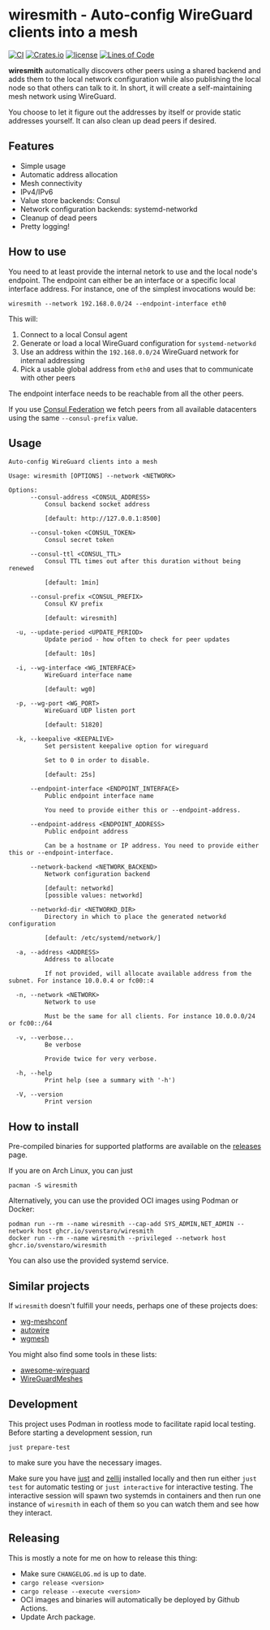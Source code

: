 # wiresmith - Auto-config WireGuard clients into a mesh
[![CI](https://github.com/svenstaro/wiresmith/actions/workflows/ci.yml/badge.svg)](https://github.com/svenstaro/wiresmith/actions)
[![Crates.io](https://img.shields.io/crates/v/wiresmith.svg)](https://crates.io/crates/wiresmith)
[![license](http://img.shields.io/badge/license-MIT-blue.svg)](https://github.com/svenstaro/wiresmith/blob/master/LICENSE)
[![Lines of Code](https://tokei.rs/b1/github/svenstaro/wiresmith)](https://github.com/svenstaro/wiresmith)

**wiresmith** automatically discovers other peers using a shared backend and adds them to the local
network configuration while also publishing the local node so that others can talk to it. In short,
it will create a self-maintaining mesh network using WireGuard.

You choose to let it figure out the addresses by itself or provide static addresses yourself. It
can also clean up dead peers if desired.

## Features

- Simple usage
- Automatic address allocation
- Mesh connectivity
- IPv4/IPv6
- Value store backends: Consul
- Network configuration backends: systemd-networkd
- Cleanup of dead peers
- Pretty logging!

## How to use

You need to at least provide the internal netork to use and the local node's endpoint. The endpoint
can either be an interface or a specific local interface address. For instance, one of the simplest
invocations would be:

    wiresmith --network 192.168.0.0/24 --endpoint-interface eth0

This will:

1. Connect to a local Consul agent
2. Generate or load a local WireGuard configuration for `systemd-networkd`
3. Use an address within the `192.168.0.0/24` WireGuard network for internal addressing
4. Pick a usable global address from `eth0` and uses that to communicate with other peers

The endpoint interface needs to be reachable from all the other peers.

If you use [Consul
Federation](https://developer.hashicorp.com/consul/tutorials/networking/federation-gossip-wan)
we fetch peers from all available datacenters using the same `--consul-prefix`
value.

## Usage

    Auto-config WireGuard clients into a mesh

    Usage: wiresmith [OPTIONS] --network <NETWORK>

    Options:
          --consul-address <CONSUL_ADDRESS>
              Consul backend socket address

              [default: http://127.0.0.1:8500]

          --consul-token <CONSUL_TOKEN>
              Consul secret token

          --consul-ttl <CONSUL_TTL>
              Consul TTL times out after this duration without being renewed

              [default: 1min]

          --consul-prefix <CONSUL_PREFIX>
              Consul KV prefix

              [default: wiresmith]

      -u, --update-period <UPDATE_PERIOD>
              Update period - how often to check for peer updates

              [default: 10s]

      -i, --wg-interface <WG_INTERFACE>
              WireGuard interface name

              [default: wg0]

      -p, --wg-port <WG_PORT>
              WireGuard UDP listen port

              [default: 51820]

      -k, --keepalive <KEEPALIVE>
              Set persistent keepalive option for wireguard

              Set to 0 in order to disable.

              [default: 25s]

          --endpoint-interface <ENDPOINT_INTERFACE>
              Public endpoint interface name

              You need to provide either this or --endpoint-address.

          --endpoint-address <ENDPOINT_ADDRESS>
              Public endpoint address

              Can be a hostname or IP address. You need to provide either this or --endpoint-interface.

          --network-backend <NETWORK_BACKEND>
              Network configuration backend

              [default: networkd]
              [possible values: networkd]

          --networkd-dir <NETWORKD_DIR>
              Directory in which to place the generated networkd configuration

              [default: /etc/systemd/network/]

      -a, --address <ADDRESS>
              Address to allocate

              If not provided, will allocate available address from the subnet. For instance 10.0.0.4 or fc00::4

      -n, --network <NETWORK>
              Network to use

              Must be the same for all clients. For instance 10.0.0.0/24 or fc00::/64

      -v, --verbose...
              Be verbose

              Provide twice for very verbose.

      -h, --help
              Print help (see a summary with '-h')

      -V, --version
              Print version

## How to install

Pre-compiled binaries for supported platforms are available on the
[releases](https://github.com/svenstaro/wiresmith/releases) page.

If you are on Arch Linux, you can just

    pacman -S wiresmith

Alternatively, you can use the provided OCI images using Podman or Docker:

    podman run --rm --name wiresmith --cap-add SYS_ADMIN,NET_ADMIN --network host ghcr.io/svenstaro/wiresmith
    docker run --rm --name wiresmith --privileged --network host ghcr.io/svenstaro/wiresmith

You can also use the provided systemd service.

## Similar projects

If `wiresmith` doesn't fulfill your needs, perhaps one of these projects does:

- [wg-meshconf](https://github.com/k4yt3x/wg-meshconf)
- [autowire](https://github.com/elghazal-a/autowire)
- [wgmesh](https://github.com/aschmidt75/wgmesh)

You might also find some tools in these lists:

- [awesome-wireguard](https://github.com/cedrickchee/awesome-wireguard)
- [WireGuardMeshes](https://github.com/HarvsG/WireGuardMeshes)

## Development

This project uses Podman in rootless mode to facilitate rapid local testing. Before starting a
development session, run

    just prepare-test

to make sure you have the necessary images.

Make sure you have [just](https://github.com/casey/just) and [zellij](https://zellij.dev/)
installed locally and then run either `just test` for automatic testing or `just interactive` for
interactive testing. The interactive session will spawn two systemds in containers and then run one
instance of `wiresmith` in each of them so you can watch them and see how they interact.

## Releasing

This is mostly a note for me on how to release this thing:

- Make sure `CHANGELOG.md` is up to date.
- `cargo release <version>`
- `cargo release --execute <version>`
- OCI images and binaries will automatically be deployed by Github Actions.
- Update Arch package.
